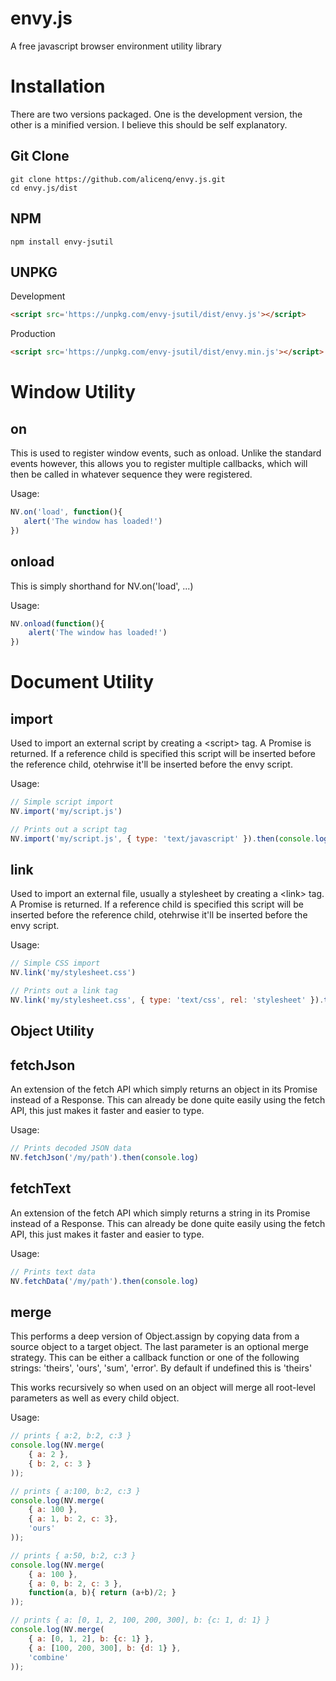 envy.js
======
A free javascript browser environment utility library

Installation
======
There are two versions packaged. One is the development version, the other is a minified version. I believe this should be self explanatory. 

Git Clone
------
```
git clone https://github.com/alicenq/envy.js.git
cd envy.js/dist
```

NPM
------
`npm install envy-jsutil`



UNPKG
------

Development
```html
<script src='https://unpkg.com/envy-jsutil/dist/envy.js'></script>
```


Production
```html
<script src='https://unpkg.com/envy-jsutil/dist/envy.min.js'></script>
```



Window Utility
======

on
------
This is used to register window events, such as onload. Unlike the standard events however, this allows you to register multiple callbacks, which will then be called in whatever sequence they were registered. 

Usage:
 ```javascript
NV.on('load', function(){
	alert('The window has loaded!')
})
```

onload
------
This is simply shorthand for NV.on('load', ...)

Usage: 
```javascript
NV.onload(function(){
	alert('The window has loaded!')
})
```


Document Utility 
======

import
------
Used to import an external script by creating a &lt;script&gt; tag. A Promise is returned. If a reference child is specified this script will be inserted before the reference child, otehrwise it'll be inserted before the envy script.

Usage: 
```javascript
// Simple script import
NV.import('my/script.js')

// Prints out a script tag 
NV.import('my/script.js', { type: 'text/javascript' }).then(console.log)
```

link
------
Used to import an external file, usually a stylesheet by creating a &lt;link&gt; tag. A Promise is returned. If a reference child is specified this script will be inserted before the reference child, otehrwise it'll be inserted before the envy script.

Usage: 
```javascript
// Simple CSS import
NV.link('my/stylesheet.css')

// Prints out a link tag 
NV.link('my/stylesheet.css', { type: 'text/css', rel: 'stylesheet' }).then(console.log)
```

Object Utility
------

fetchJson
------
An extension of the fetch API which simply returns an object in its Promise instead of a Response. This can already be done quite easily using the fetch API, this just makes it faster and easier to type.

Usage: 
```javascript
// Prints decoded JSON data
NV.fetchJson('/my/path').then(console.log)
```

fetchText
------
An extension of the fetch API which simply returns a string in its Promise instead of a Response. This can already be done quite easily using the fetch API, this just makes it faster and easier to type.

Usage: 
```javascript
// Prints text data
NV.fetchData('/my/path').then(console.log)
```

merge
------
This performs a deep version of Object.assign by copying data from a source object to a target object. The last parameter is an optional merge strategy. This can be either a callback function or one of the following strings: 'theirs', 'ours', 'sum', 'error'. By default if undefined this is 'theirs'

This works recursively so when used on an object will merge all root-level parameters as well as every child object.


Usage:
```javascript
// prints { a:2, b:2, c:3 }
console.log(NV.merge(
    { a: 2 }, 
    { b: 2, c: 3 }
));	

// prints { a:100, b:2, c:3 }
console.log(NV.merge(
    { a: 100 }, 
    { a: 1, b: 2, c: 3}, 
    'ours'
));	

// prints { a:50, b:2, c:3 }
console.log(NV.merge(
    { a: 100 },
    { a: 0, b: 2, c: 3 }, 
    function(a, b){ return (a+b)/2; } 
));	

// prints { a: [0, 1, 2, 100, 200, 300], b: {c: 1, d: 1} }
console.log(NV.merge(
    { a: [0, 1, 2], b: {c: 1} },
    { a: [100, 200, 300], b: {d: 1} },
    'combine'
));	



```



